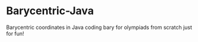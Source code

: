 # Barycentric-Java
Barycentric coordinates in Java
coding bary for olympiads from scratch just for fun!
